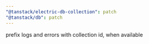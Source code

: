 ```yaml
---
"@tanstack/electric-db-collection": patch
"@tanstack/db": patch
---
```


prefix logs and errors with collection id, when available
